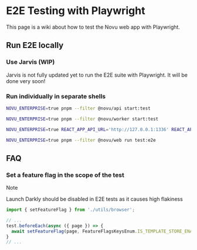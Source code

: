 # E2E Testing with Playwright

This page is a wiki about how to test the Novu web app with Playwright.

## Run E2E locally

### Use Jarvis (WIP)

Jarvis is not fully updated yet to run the E2E suite with Playwright. It will be done very soon!

### Run individually in separate shells

```bash
NOVU_ENTERPRISE=true pnpm --filter @novu/api start:test

NOVU_ENTERPRISE=true pnpm --filter @novu/worker start:test

NOVU_ENTERPRISE=true REACT_APP_API_URL='http://127.0.0.1:1336' REACT_APP_LAUNCH_DARKLY_CLIENT_SIDE_ID='' pnpm --filter @novu/web start

NOVU_ENTERPRISE=true pnpm --filter @novu/web run test:e2e
```

## FAQ

### Set a feature flag in the scope of the test

> [!NOTE]
> Launch Darkly should be disabled in E2E tests as it causes high flakiness

```ts
import { setFeatureFlag } from './utils/browser';

// ...
test.beforeEach(async ({ page }) => {
  await setFeatureFlag(page, FeatureFlagsKeysEnum.IS_TEMPLATE_STORE_ENABLED, true);
}
// ...
```

